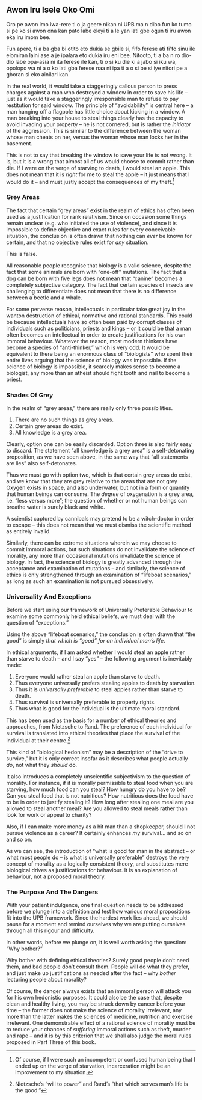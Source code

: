 ## Awon Iru Isele Oko Omi

Oro pe awon imo iwa-rere ti o ja geere nikan ni UPB ma n dibo fun ko tumo si pe ko si awon ona kan pato labe eleyi ti a le yan lati gbe ogun ti iru awon eka iru imom bee.

Fun apere, ti a ba gba bi otito eto dukia se gbile si, fifo ferese ati fi'fo sinu ile elomiran laini ase a je ipalara eto dukia iru eni bee. Nitooto, ti a ba n ro dio-dio labe opa-asia ni ita ferese ile kan, ti o si ku die ki a jabo si iku wa, opolopo wa ni a o ko lati gba ferese naa ni ipa ti a o si be si iye nitori pe a gboran si eko ainilari kan.

In the real world, it would take a staggeringly callous person to press charges against a man who destroyed a window in order to save his life – just as it would take a staggeringly irresponsible man to refuse to pay restitution for said window. The principle of “avoidability” is central here – a man hanging off a flagpole has little choice about kicking in a window. A man breaking into your house to steal things clearly has the capacity to avoid invading your property – he is not cornered, but is rather the *initiator* of the aggression. This is similar to the difference between the woman whose man cheats on her, versus the woman whose man locks her in the basement.

This is not to say that breaking the window to save your life is not wrong. It is, but it is a wrong that almost all of us would choose to commit rather than die. If I were on the verge of starving to death, I would steal an apple. This does not mean that it is *right* for me to steal the apple – it just means that I would do it – and must justly accept the consequences of my theft.[^10]

### Grey Areas

The fact that certain “grey areas” exist in the realm of ethics has often been used as a justification for rank relativism. Since on occasion some things remain unclear (e.g. who initiated the use of violence), and since it is impossible to define objective and exact rules for every conceivable situation, the conclusion is often drawn that nothing can *ever* be known for certain, and that no objective rules exist for *any* situation.

This is false.

All reasonable people recognise that biology is a valid science, despite the fact that some animals are born with “one-off” mutations. The fact that a dog can be born with five legs does not mean that “canine” becomes a completely subjective category. The fact that certain species of insects are challenging to differentiate does not mean that there is no difference between a beetle and a whale.

For some perverse reason, intellectuals in particular take great joy in the wanton destruction of ethical, normative and rational standards. This could be because intellectuals have so often been paid by corrupt classes of individuals such as politicians, priests and kings – or it could be that a man often becomes an intellectual in order to create justifications for his own immoral behaviour. Whatever the reason, most modern thinkers have become a species of “anti-thinker,” which is very odd. It would be equivalent to there being an enormous class of “biologists” who spent their entire lives arguing that the science of biology was impossible. If the science of biology is impossible, it scarcely makes sense to become a biologist, any more than an atheist should fight tooth and nail to become a priest.

### Shades Of Grey

In the realm of “grey areas,” there are really only three possibilities.

1. There are no such things as grey areas.
2. Certain grey areas do exist.
3. All knowledge is a grey area.

Clearly, option one can be easily discarded. Option three is also fairly easy to discard. The statement “all knowledge is a grey area” is a self-detonating proposition, as we have seen above, in the same way that “all statements are lies” also self-detonates.

Thus we must go with option two, which is that certain grey areas do exist, and we know that they are grey relative to the areas that are not grey Oxygen exists in space, and also underwater, but not in a form or quantity that human beings can consume. The *degree* of oxygenation is a grey area, i.e. “less versus more”; the question of whether or not human beings can breathe water is surely black and white.

A scientist captured by cannibals may pretend to be a witch-doctor in order to escape – this does not mean that we must dismiss the scientific method as entirely invalid.

Similarly, there can be extreme situations wherein we may choose to commit immoral actions, but such situations do not invalidate the science of morality, any more than occasional mutations invalidate the science of biology. In fact, the science of biology is greatly advanced through the acceptance and examination of mutations – and similarly, the science of ethics is only strengthened through an examination of “lifeboat scenarios,” as long as such an examination is not pursued obsessively.

### Universality And Exceptions

Before we start using our framework of Universally Preferable Behaviour to examine some commonly held ethical beliefs, we must deal with the question of “exceptions.”

Using the above “lifeboat scenarios,” the conclusion is often drawn that “the good” is simply *that which is “good” for an individual man’s life*.

In ethical arguments, if I am asked whether I would steal an apple rather than starve to death – and I say “yes” – the following argument is inevitably made:

1. Everyone would rather steal an apple than starve to death.
2. Thus everyone universally prefers stealing apples to death by starvation.
3. Thus it is *universally preferable* to steal apples rather than starve to death.
4. Thus survival is universally preferable to property rights.
5. Thus what is good for the individual is the ultimate moral standard.

This has been used as the basis for a number of ethical theories and approaches, from Nietzsche to Rand. The preference of each individual for survival is translated into ethical theories that place the survival of the individual at their centre.[^11]

This kind of “biological hedonism” may be a description of the “drive to survive,” but it is only correct insofar as it describes what people actually *do*, not what they *should* do.

It also introduces a completely unscientific subjectivism to the question of morality. For instance, if it is morally permissible to steal food when you are starving, how much food can you steal? How hungry do you have to be? Can you steal food that is not nutritious? How nutritious does the food have to be in order to justify stealing it? How long after stealing one meal are you allowed to steal another meal? Are you allowed to steal meals rather than look for work or appeal to charity?

Also, if I can make more money as a hit man than a shopkeeper, should I not pursue violence as a career? It certainly enhances *my* survival... and so on and so on.

As we can see, the introduction of “what is good for man in the abstract – or what most people do – is what is universally preferable” destroys the very concept of morality as a logically consistent theory, and substitutes mere biological drives as justifications for behaviour. It is an explanation of behaviour, not a proposed moral theory.

### The Purpose And The Dangers

With your patient indulgence, one final question needs to be addressed before we plunge into a definition and test how various moral propositions fit into the UPB framework. Since the hardest work lies ahead, we should pause for a moment and remind ourselves why we are putting ourselves through all this rigour and difficulty.

In other words, before we plunge on, it is well worth asking the question: “Why bother?”

Why bother with defining ethical theories? Surely good people don’t need them, and bad people don’t consult them. People will do what they prefer, and just make up justifications as needed after the fact – why *bother* lecturing people about morality?

Of course, the danger always exists that an immoral person will attack you for his own hedonistic purposes. It could also be the case that, despite clean and healthy living, you may be struck down by cancer before your time – the former does not make the science of morality irrelevant, any more than the latter makes the sciences of medicine, nutrition and exercise irrelevant. One demonstrable effect of a rational science of morality must be to reduce your chances of *suffering* immoral actions such as theft, murder and rape – and it is by this criterion that we shall also judge the moral rules proposed in Part Three of this book.

[^10]: Of course, if I were such an incompetent or confused human being that I ended up on the verge of starvation, incarceration might be an improvement to my situation.

[^11]: Nietzsche’s “will to power” and Rand’s “that which serves man’s life is the good.”

